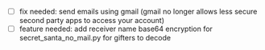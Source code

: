 - [ ] fix needed: send emails using gmail (gmail no longer allows less secure second party apps to access your account)
- [ ] feature needed: add receiver name base64 encryption for secret_santa_no_mail.py for gifters to decode
